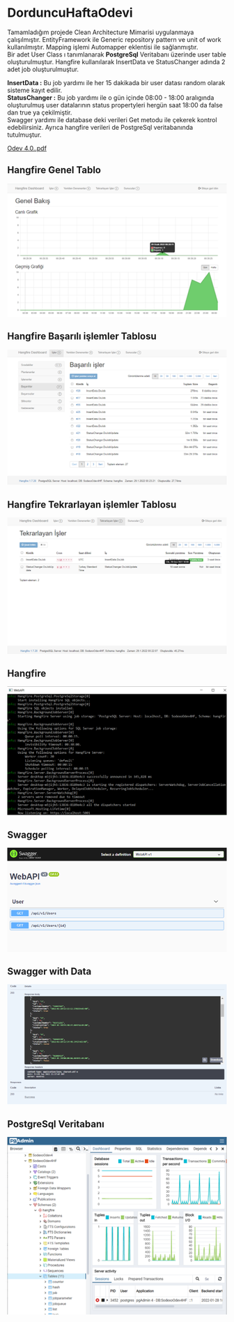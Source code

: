 # DorduncuHaftaOdevi
Tamamladığım projede Clean Architecture Mimarisi uygulanmaya çalışılmıştır.
EntityFramework ile Generic repository pattern ve unit of work kullanılmıştır.
Mapping işlemi Automapper eklentisi ile sağlanmıştır. <br>
Bir adet User Class ı tanımlanarak <b>PostgreSql</b> Veritabanı üzerinde user table oluşturulmuştur.
Hangfire kullanılarak InsertData ve StatusChanger adında 2 adet job oluşturulmuştur.<br>

<b>InsertData :</b> Bu job yardımı ile her 15 dakikada bir user datası random olarak sisteme kayıt edilir. 
<br>
<b>StatusChanger :</b> Bu job yardımı ile o gün içinde 08:00 - 18:00 aralıgında oluşturulmuş user datalarının status propertyleri hergün saat 18:00 da false dan true ya çekilmiştir.
<br>
Swagger yardımı ile database deki verileri Get metodu ile çekerek kontrol edebilirsiniz.
Ayrıca hangfire verileri de PostgreSql veritabanında tutulmuştur.

[Odev 4.0..pdf](https://github.com/Semra4141/UcuncuHaftaOdevi/files/7918753/Odev.4.0.pdf)

## Hangfire Genel Tablo

<img src="https://github.com/160-Sodexo-NET-Bootcamp/dorduncuhaftaodevi-NSeckinM/blob/main/NSeckinMantar_Odev4_BackgroundServices/Src/ApplicationCore/Images/Hangfire.png" />

## Hangfire Başarılı işlemler Tablosu

<img src="https://github.com/160-Sodexo-NET-Bootcamp/dorduncuhaftaodevi-NSeckinM/blob/main/NSeckinMantar_Odev4_BackgroundServices/Src/ApplicationCore/Images/HangBasarili.png" />

## Hangfire Tekrarlayan işlemler Tablosu

<img src="https://github.com/160-Sodexo-NET-Bootcamp/dorduncuhaftaodevi-NSeckinM/blob/main/NSeckinMantar_Odev4_BackgroundServices/Src/ApplicationCore/Images/HangTekrarlayan.png" />

## Hangfire 

<img src="https://github.com/160-Sodexo-NET-Bootcamp/dorduncuhaftaodevi-NSeckinM/blob/main/NSeckinMantar_Odev4_BackgroundServices/Src/ApplicationCore/Images/HangLog.png" />

## Swagger 

<img src="https://github.com/160-Sodexo-NET-Bootcamp/dorduncuhaftaodevi-NSeckinM/blob/main/NSeckinMantar_Odev4_BackgroundServices/Src/ApplicationCore/Images/swagger.png" />

## Swagger with Data
 
<img src="https://github.com/160-Sodexo-NET-Bootcamp/dorduncuhaftaodevi-NSeckinM/blob/main/NSeckinMantar_Odev4_BackgroundServices/Src/ApplicationCore/Images/swaggerData.png" />


## PostgreSql Veritabanı

<img src="https://github.com/160-Sodexo-NET-Bootcamp/dorduncuhaftaodevi-NSeckinM/blob/main/NSeckinMantar_Odev4_BackgroundServices/Src/ApplicationCore/Images/postgreSql.png" />



